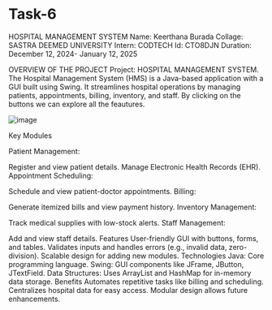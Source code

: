# Task-6
HOSPITAL MANAGEMENT SYSTEM
Name: Keerthana Burada
Collage: SASTRA DEEMED UNIVERSITY
Intern: CODTECH
Id: CTO8DJN
Duration: December 12, 2024- January 12, 2025

OVERVIEW OF THE PROJECT
Project: HOSPITAL MANAGEMENT SYSTEM.
The Hospital Management System (HMS) is a Java-based application with a GUI built using Swing. It streamlines hospital operations by managing patients, appointments, billing, inventory, and staff.
By clicking on the buttons we can explore all the feautures.

![image](https://github.com/user-attachments/assets/c3293d84-dd5f-4b5d-a9bd-53aec10a1995)


Key Modules

Patient Management:

Register and view patient details.
Manage Electronic Health Records (EHR).
Appointment Scheduling:

Schedule and view patient-doctor appointments.
Billing:

Generate itemized bills and view payment history.
Inventory Management:

Track medical supplies with low-stock alerts.
Staff Management:

Add and view staff details.
Features
User-friendly GUI with buttons, forms, and tables.
Validates inputs and handles errors (e.g., invalid data, zero-division).
Scalable design for adding new modules.
Technologies
Java: Core programming language.
Swing: GUI components like JFrame, JButton, JTextField.
Data Structures: Uses ArrayList and HashMap for in-memory data storage.
Benefits
Automates repetitive tasks like billing and scheduling.
Centralizes hospital data for easy access.
Modular design allows future enhancements.
